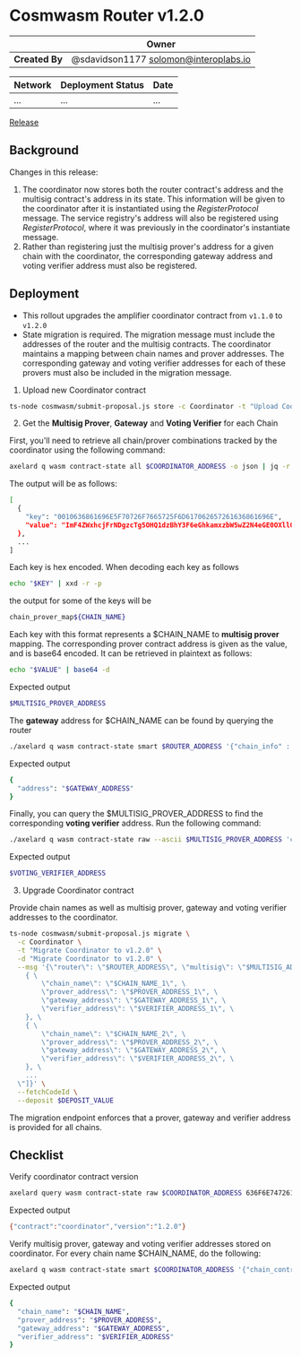 # Cosmwasm Router v1.2.0

|                | **Owner**                             |
| -------------- | ------------------------------------- |
| **Created By** | @sdavidson1177 <solomon@interoplabs.io>         |

| **Network**          | **Deployment Status** | **Date**   |
| -------------------- | --------------------- | ---------- |
| ...| ...             | ... |



[Release](https://github.com/axelarnetwork/axelar-amplifier/releases/tag/multisig-v2.1.0)

## Background

Changes in this release:

1. The coordinator now stores both the router contract's address and the multisig contract's address in its state. This information will be given to the coordinator after it is instantiated using the *RegisterProtocol* message. The service registry's address will also be registered using *RegisterProtocol*, where it was previously in the coordinator's instantiate message.
2. Rather than registering just the multisig prover's address for a given chain with the coordinator, the corresponding gateway address and voting verifier address must also be registered.

## Deployment

- This rollout upgrades the amplifier coordinator contract from `v1.1.0` to `v1.2.0`
- State migration is required. The migration message must include the addresses of the router and the multisig contracts. The coordinator maintains a mapping between chain names and prover addresses. The corresponding gateway and voting verifier addresses for each of these provers must also be included in the migration message.

1. Upload new Coordinator contract

```bash
ts-node cosmwasm/submit-proposal.js store -c Coordinator -t "Upload Coordinator contract v1.2.0" -d "Upload Coordinator contract v1.2.0" --version 1.2.0
```

2. Get the **Multisig Prover**, **Gateway** and **Voting Verifier** for each Chain

First, you'll need to retrieve all chain/prover combinations tracked by the coordinator using the following command:

```bash
axelard q wasm contract-state all $COORDINATOR_ADDRESS -o json | jq -r '.models'
```

The output will be as follows:

```bash
[
  {
    "key": "0010636861696E5F70726F7665725F6D617062657261636861696E",
    "value": "ImF4ZWxhcjFrNDgzcTg5OHQ1dzBhY3F6eGhkamxzbW5wZ2N4eGE0OXllOG00Njc1N244bXRrNzB1Z3RzdTkyN3h3Ig=="
  },
  ...
]
```

Each key is hex encoded. When decoding each key as follows

```bash
echo "$KEY" | xxd -r -p
```

the output for some of the keys will be

```bash
chain_prover_map${CHAIN_NAME}
```

Each key with this format represents a $CHAIN_NAME to **multisig prover** mapping. The corresponding prover contract address is given as the value, and is base64 encoded. It can be retrieved in plaintext as follows:

```bash
echo "$VALUE" | base64 -d
```

Expected output

```bash
$MULTISIG_PROVER_ADDRESS
```

The **gateway** address for $CHAIN_NAME can be found by querying the router

```bash
./axelard q wasm contract-state smart $ROUTER_ADDRESS '{"chain_info" : "$CHAIN_NAME"}' -o json | jq -r '.data.gateway'
```

Expected output

```bash
{
  "address": "$GATEWAY_ADDRESS"
}
```

Finally, you can query the $MULTISIG_PROVER_ADDRESS to find the corresponding **voting verifier** address. Run the following command:

```bash
./axelard q wasm contract-state raw --ascii $MULTISIG_PROVER_ADDRESS 'config' -o json | jq -r '.data' | base64 -d | jq -r '.voting_verifier'
```

Expected output

```bash
$VOTING_VERIFIER_ADDRESS
```

3. Upgrade Coordinator contract

Provide chain names as well as multisig prover, gateway and voting verifier addresses to the coordinator.

```bash
ts-node cosmwasm/submit-proposal.js migrate \
  -c Coordinator \
  -t "Migrate Coordinator to v1.2.0" \
  -d "Migrate Coordinator to v1.2.0" \
  --msg '{\"router\": \"$ROUTER_ADDRESS\", \"multisig\": \"$MULTISIG_ADDRESS\", \"chain_contracts\": [\" \
    { \
        \"chain_name\": \"$CHAIN_NAME_1\", \
        \"prover_address\": \"$PROVER_ADDRESS_1\", \
        \"gateway_address\": \"$GATEWAY_ADDRESS_1\", \
        \"verifier_address\": \"$VERIFIER_ADDRESS_1\", \
    }, \
    { \
        \"chain_name\": \"$CHAIN_NAME_2\", \
        \"prover_address\": \"$PROVER_ADDRESS_2\", \
        \"gateway_address\": \"$GATEWAY_ADDRESS_2\", \
        \"verifier_address\": \"$VERIFIER_ADDRESS_2\", \
    }, \
    ...
  \"]}' \
  --fetchCodeId \
  --deposit $DEPOSIT_VALUE
```

The migration endpoint enforces that a prover, gateway and verifier address is provided for all chains.

## Checklist

Verify coordinator contract version

```bash
axelard query wasm contract-state raw $COORDINATOR_ADDRESS 636F6E74726163745F696E666F -o json | jq -r '.data' | base64 -d
```
Expected output

```bash
{"contract":"coordinator","version":"1.2.0"}
```

Verify multisig prover, gateway and voting verifier addresses stored on coordinator. For every chain name $CHAIN_NAME, do the following:

```bash
axelard q wasm contract-state smart $COORDINATOR_ADDRESS '{"chain_contracts_info" : {"chain_name" : "$CHAIN_NAME"}}' -o json | jq -r '.data'
```

Expected output

```bash
{
  "chain_name": "$CHAIN_NAME",
  "prover_address": "$PROVER_ADDRESS",
  "gateway_address": "$GATEWAY_ADDRESS",
  "verifier_address": "$VERIFIER_ADDRESS"
}
```